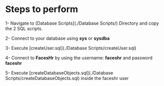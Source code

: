 # Steps to perform

1- Navigate to [Database Scripts](./Database Scripts/) Directory and copy the 2 SQL scripts.

2- Connect to your database using **sys** or **sysdba**

3- Execute [createUser.sql](./Database Scripts/createUser.sql)

4- Connect to **FacesHr** by using the username: **faceshr** and password **faceshr**

5- Execute [createDatabaseObjects.sql](./Database Scripts/createDatabaseObjects.sql) inside the faceshr user
